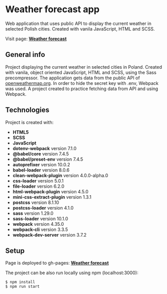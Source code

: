 # Weather forecast app

Web application that uses public API to display the current weather in selected Polish cities. Created with vanila JavaScript, HTML and SCSS.

Visit page: **[Weather forecast](https://grzegorzwirtek.github.io/weather-forecast/)**

## General info

Project displaying the current weather in selected cities in Poland. Created with vanila, object oriented JavaScript, HTML and SCSS, using the Sass precompressor. The application gets data from the public API of [openweathermap.org](https://openweathermap.org/). In order to hide the secret key with .env, Webpack was used. A project created to practice fetching data from API and using Webpack.

## Technologies

Project is created with:

- **HTML5**
- **SCSS**
- **JavaScript**
- **dotenv-webpack** version 7.1.0
- **@babel/core** version 7.4.5
- **@babel/preset-env** version 7.4.5
- **autoprefixer** version 10.0.2
- **babel-loader** version 8.0.6
- **clean-webpack-plugin** version 4.0.0-alpha.0
- **css-loader** version 5.0.1
- **file-loader** version 6.2.0
- **html-webpack-plugin** version 4.5.0
- **mini-css-extract-plugin** version 1.3.1
- **postcss** version 8.1.10
- **postcss-loader** version 4.1.0
- **sass** version 1.29.0
- **sass-loader** version 10.1.0
- **webpack** version 4.35.0
- **webpack-cli** version 3.3.5
- **webpack-dev-server** version 3.7.2

## Setup

Page is deployed to gh-pages: **[Weather forecast](https://grzegorzwirtek.github.io/weather-forecast/)**

The project can be also run locally using npm (localhost:3000):

```
$ npm install
$ npm run start
```
